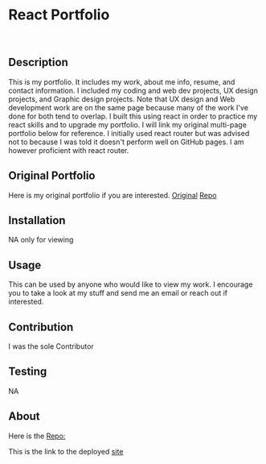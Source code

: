 # React Portfolio
<br>

## Description
This is my portfolio. It includes my work, about me info, resume, and contact information. I included my coding and web dev projects, UX design projects, and Graphic design projects. Note that UX design and Web development work are on the same page because many of the work I've done for both tend to overlap. I built this using react in order to practice my react skills and to upgrade my portfolio. I will link my original multi-page portfolio below for reference. I initially used react router but was advised not to because I was told it doesn't perform well on GitHub pages. I am however proficient with react router. 

## Original Portfolio
Here is my original portfolio if you are interested.
[Original](https://dawsonbolen.github.io/Dawson-Bolen-Portfolio/index.html)
[Repo](https://github.com/DawsonBolen/Dawson-Bolen-Portfolio)

## Installation
NA only for viewing

## Usage
This can be used by anyone who would like to view my work. I encourage you to take a look at my stuff and send me an email or reach out if interested.

## Contribution
I was the sole Contributor

## Testing
NA

## About 
Here is the [Repo:](https://github.com/DawsonBolen/react-portfolio) 

This is the link to the deployed [site](https://dawsonbolen.github.io/react-portfolio/)
